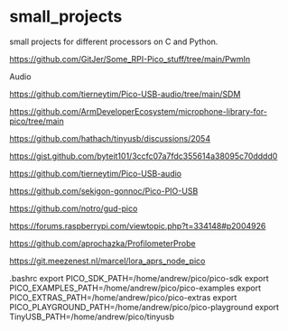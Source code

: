 # small_projects
small projects for different processors on C and Python.

https://github.com/GitJer/Some_RPI-Pico_stuff/tree/main/PwmIn

Audio

https://github.com/tierneytim/Pico-USB-audio/tree/main/SDM

https://github.com/ArmDeveloperEcosystem/microphone-library-for-pico/tree/main

https://github.com/hathach/tinyusb/discussions/2054

https://gist.github.com/byteit101/3ccfc07a7fdc355614a38095c70dddd0

https://github.com/tierneytim/Pico-USB-audio

https://github.com/sekigon-gonnoc/Pico-PIO-USB

https://github.com/notro/gud-pico

https://forums.raspberrypi.com/viewtopic.php?t=334148#p2004926

https://github.com/aprochazka/ProfilometerProbe

https://git.meezenest.nl/marcel/lora_aprs_node_pico

.bashrc
export PICO_SDK_PATH=/home/andrew/pico/pico-sdk
export PICO_EXAMPLES_PATH=/home/andrew/pico/pico-examples
export PICO_EXTRAS_PATH=/home/andrew/pico/pico-extras
export PICO_PLAYGROUND_PATH=/home/andrew/pico/pico-playground
export TinyUSB_PATH=/home/andrew/pico/tinyusb




